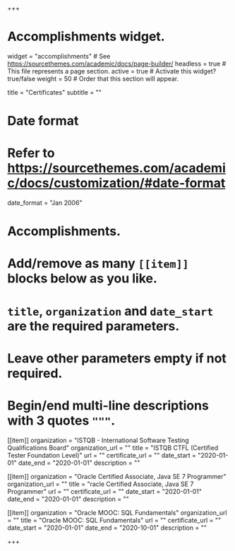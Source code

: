 +++
# Accomplishments widget.
widget = "accomplishments"  # See https://sourcethemes.com/academic/docs/page-builder/
headless = true  # This file represents a page section.
active = true  # Activate this widget? true/false
weight = 50  # Order that this section will appear.

title = "Certificates"
subtitle = ""

# Date format
#   Refer to https://sourcethemes.com/academic/docs/customization/#date-format
date_format = "Jan 2006"

# Accomplishments.
#   Add/remove as many `[[item]]` blocks below as you like.
#   `title`, `organization` and `date_start` are the required parameters.
#   Leave other parameters empty if not required.
#   Begin/end multi-line descriptions with 3 quotes `"""`.

[[item]]
  organization = "ISTQB - International Software Testing Qualifications Board"
  organization_url = ""
  title = "ISTQB CTFL (Certified Tester Foundation Level)"
  url = ""
  certificate_url = ""
  date_start = "2020-01-01"
  date_end = "2020-01-01"
  description = ""

[[item]]
  organization = "Oracle Certified Associate, Java SE 7 Programmer"
  organization_url = ""
  title = "racle Certified Associate, Java SE 7 Programmer"
  url = ""
  certificate_url = ""
  date_start = "2020-01-01"
  date_end = "2020-01-01"
  description = ""

[[item]]
  organization = "Oracle MOOC: SQL Fundamentals"
  organization_url = ""
  title = "Oracle MOOC: SQL Fundamentals"
  url = ""
  certificate_url = ""
  date_start = "2020-01-01"
  date_end = "2020-10-01"
  description = ""


+++
